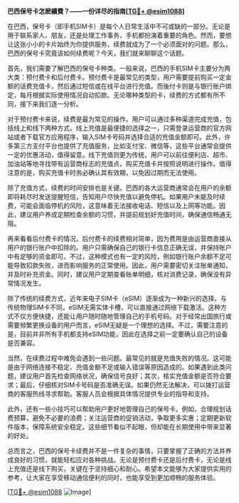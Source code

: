 **巴西保号卡怎麽續費？——一份详尽的指南[[TG💪+ @esim1088](https://t.me/s/esim1088)]**

在巴西，保号卡（即手机SIM卡）是每个人日常生活中不可或缺的一部分。无论是用于联系家人、朋友，还是处理工作事务，手机都扮演着重要的角色。然而，要想让这张小小的卡片始终为你提供服务，续费就成为了一个必须面对的问题。那么，巴西的保号卡究竟该如何续费呢？今天，我们就来聊聊这个话题。

首先，我们需要了解巴西的保号卡种类。一般来说，巴西的手机SIM卡主要分为两大类：预付费卡和后付费卡。预付费卡是最常见的类型，用户需要提前购买一定金额的话费充值卡，然后通过短信或在线平台进行充值。而後付卡则是与银行账户绑定，每月根据实际使用情况自动扣款。无论哪种类型的卡，续费的方式都有所不同，接下来我们逐一分析。

对于预付费卡来说，续费是最为常见的操作。用户可以通过多种渠道完成充值，包括线上和线下两种方式。线上充值是最便捷的选择之一，只需登录运营商的官方网站或者下载官方应用程序，输入SIM卡号码并选择合适的充值金额即可。此外，许多第三方支付平台也提供了充值服务，比如支付宝、微信等，这些平台通常会提供一定的优惠活动，值得留意。线下充值则更为传统，用户可以前往便利店、超市、加油站等地寻找带有运营商标志的充值点，购买充值卡并按照说明进行操作。值得注意的是，购买充值卡时务必确认其有效期，以免因过期而无法使用。

除了充值方式，续费的时间安排也是关键。巴西的各大运营商通常会在用户的余额即将耗尽时发送提醒短信，告知用户尽快充值以避免停机。如果用户未能及时续费，可能会面临停机的风险，这意味着无法接收电话、短信以及上网等功能。因此，建议用户养成定期检查余额的习惯，并提前规划好充值时间，确保通信畅通无阻。

再来看看后付费卡的情况。后付费卡的续费相对简单，因为费用是由运营商直接从用户的银行账户中扣除的。用户只需确保自己的银行卡信息正确无误，并保持账户中有足够的资金即可。不过，这种模式也有一定的风险，例如银行账户余额不足可能导致扣款失败，进而影响服务的正常使用。因此，用户需要密切关注账单通知，并及时补充资金。同时，建议用户定期查看账单明细，核对消费记录，确保没有异常情况发生。

除了传统的续费方式，近年来电子SIM卡（eSIM）逐渐成为一种新兴的选择。与传统物理SIM卡不同，eSIM无需实体卡槽，可以直接通过网络下载激活。这种方式不仅方便快捷，还能让用户随时随地管理自己的手机号码。对于经常出国旅行或需要频繁更换设备的用户而言，eSIM无疑是一个理想的选择。不过，需要注意的是，目前并非所有手机都支持eSIM功能，因此在选择之前一定要确认自己的设备是否兼容。

当然，在续费过程中难免会遇到一些问题。最常见的就是充值失败的情况。这可能是由于网络连接不稳定、充值金额不足或输入错误等原因造成的。如果遇到此类问题，建议用户首先检查网络状况，确保信号良好；其次，核实充值金额是否符合要求；最后，仔细核对SIM卡号码是否准确无误。如果仍然无法解决，可以拨打运营商的客服热线寻求帮助。客服人员会根据具体情况提供专业的指导和支持。

此外，还有一些小技巧可以帮助用户更好地管理自己的保号卡。例如，合理规划话费预算，避免不必要的浪费；关注运营商的促销活动，争取更多实惠；定期更新软件版本，保障系统安全稳定。这些细节看似不起眼，但却能在长期使用中带来显著的好处。

总而言之，巴西的保号卡续费并不是一件复杂的事情，只要掌握了正确的方法并养成良好的习惯，就能轻松应对各种挑战。无论是预付费卡还是后付费卡，无论是线上充值还是线下购买，关键在于坚持细心和耐心。希望本文能够为大家提供实用的参考，让大家在享受移动通信便利的同时，也能享受到更加顺畅的服务体验。

[[TG💪+ @esim1088](https://t.me/s/esim1088) ![Image](https://i.postimg.cc/4NQfJmqS/Snipaste-2025-05-13-00-14-12.png)]